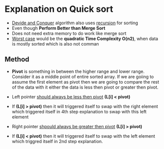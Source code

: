 # Explanation on Quick sort
* <ins>Devide and Conquer</ins> algorithm also uses <ins>recursion</ins> for sorting
* Even though **Perform Better than Merge Sort**
* Does not need extra memory to do work like merge sort
* <ins>Worst case</ins> would be the **quadratic Time Complexity O(n2)**, when data is mostly sorted which is also not comman

## Method
* **Pivot** is something in between the higher range and lower range. Consider it as a middle point of entire sorted array. If we are goiing to assume the first element as pivot then we are going to compare the rest of the data with it either the data is less then pivot or greater then pivot.  

* Left pointer <ins>should always be less then pivot</ins> **(L[i] < pivot)**
* If **(L[i] > pivot)** then it will triggered itself to swap with the right element which triggered itself in 4th step explanation to swap with this left element
* Right pointer <ins>shpould always be greater then pivot</ins> **(L[i] > pivot)**
* If **(L[i] < pivot)** then it will triggered itself to swap with the left element which triggred itself in 2nd step explanation.  

